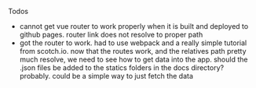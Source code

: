 Todos
- cannot get vue router to work properly when it is built and deployed to github pages. router link does not resolve to proper path
- got the router to work. had to use webpack and a really simple tutorial from scotch.io. now that the routes work, and the relatives path pretty much resolve, we need to see how to get data into the app. should the .json files be added to the statics folders in the docs directory? probably. could be a simple way to just fetch the data